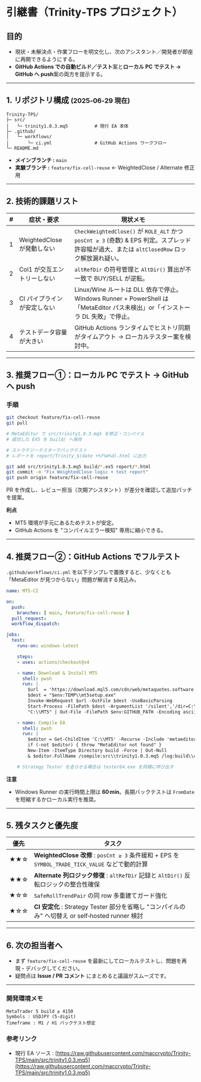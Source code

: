 # 引継書（Trinity‑TPS プロジェクト）

## 目的

* 現状・未解決点・作業フローを明文化し、次のアシスタント／開発者が即座に再開できるようにする。
* **GitHub Actions での自動ビルド／テスト**案と**ローカル PC でテスト → GitHub へ push**案の両方を提示する。

---

## 1. リポジトリ構成 <small>(2025‑06‑29 現在)</small>

```text
Trinity-TPS/
├─ src/
│   └─ trinity1.0.3.mq5          # 現行 EA 本体
├─ .github/
│   └─ workflows/
│       └─ ci.yml                # GitHub Actions ワークフロー
└─ README.md
```

* **メインブランチ :** `main`
* **実験ブランチ :** `feature/fix-cell-reuse`  ← WeightedClose / Alternate 修正用

---

## 2. 技術的課題リスト

| # | 症状・要求                | 現状メモ                                                                                                        |
| - | -------------------- | ----------------------------------------------------------------------------------------------------------- |
| 1 | WeightedClose が発動しない | `CheckWeightedClose()` が `ROLE_ALT` かつ `posCnt ≥ 3` (奇数) & EPS 判定。スプレッド許容幅が過大、または `altClosedRow` ロック解放漏れ疑い。 |
| 2 | Col1 が交互エントリーしない     | `altRefDir` の符号管理と `AltDir()` 算出が不一致で BUY/SELL が逆転。                                                         |
| 3 | CI パイプラインが安定しない      | Linux/Wine ルートは DLL 依存で停止。Windows Runner + PowerShell は「MetaEditor パス未検出」or「インストーラ DL 失敗」で停止。               |
| 4 | テストデータ容量が大きい         | GitHub Actions ランタイムでヒストリ同期がタイムアウト → ローカルテスター案を検討中。                                                         |

---

## 3. 推奨フロー①：ローカル PC でテスト → GitHub へ push

### 手順

```bash
git checkout feature/fix-cell-reuse
git pull

# MetaEditor で src/trinity1.0.3.mq5 を修正・コンパイル
# 成功した EX5 を build/ へ保存

# ストラテジーテスターでバックテスト
# レポートを report/Trinity_$(date +%Y%m%d).html に出力

git add src/trinity1.0.3.mq5 build/*.ex5 report/*.html
git commit -m "Fix WeightedClose logic + test report"
git push origin feature/fix-cell-reuse
```

PR を作成し、レビュー担当（次期アシスタント）が差分を確認して追加パッチを提案。

**利点**

* MT5 環境が手元にあるためテストが安定。
* GitHub Actions を "コンパイルエラー検知" 専用に縮小できる。

---

## 4. 推奨フロー②：GitHub Actions でフルテスト

`.github/workflows/ci.yml` を以下テンプレで置換すると、少なくとも「MetaEditor が見つからない」問題が解消する見込み。

```yaml
name: MT5-CI

on:
  push:
    branches: [ main, feature/fix-cell-reuse ]
  pull_request:
  workflow_dispatch:

jobs:
  test:
    runs-on: windows-latest

    steps:
    - uses: actions/checkout@v4

    - name: Download & Install MT5
      shell: pwsh
      run: |
        $url  = 'https://download.mql5.com/cdn/web/metaquotes.software.corp/mt5/mt5setup.exe'
        $dest = "$env:TEMP\\mt5setup.exe"
        Invoke-WebRequest $url -OutFile $dest -UseBasicParsing
        Start-Process -FilePath $dest -ArgumentList '/silent','/dir=C:\\MT5' -Wait
        "C:\\MT5" | Out-File -FilePath $env:GITHUB_PATH -Encoding ascii -Append

    - name: Compile EA
      shell: pwsh
      run: |
        $editor = Get-ChildItem 'C:\\MT5' -Recurse -Include 'metaeditor*.exe' | Select-Object -First 1
        if (-not $editor) { throw "MetaEditor not found" }
        New-Item -ItemType Directory build -Force | Out-Null
        & $editor.FullName /compile:src\\trinity1.0.3.mq5 /log:build\\compile.log /portable /quiet

    # Strategy Tester を走らせる場合は tester64.exe を同様に呼び出す
```

**注意**

* Windows Runner の実行時間上限は **60 min**。長期バックテストは `FromDate` を短縮するかローカル実行を推奨。

---

## 5. 残タスクと優先度

| 優先  | タスク                                                                                |
| --- | ---------------------------------------------------------------------------------- |
| ★★☆ | **WeightedClose 改修** : `posCnt ≥ 3` 条件緩和 + EPS を `SYMBOL_TRADE_TICK_VALUE` などで動的計算 |
| ★★☆ | **Alternate 列ロジック修復** : `altRefDir` 記録と `AltDir()` 反転ロジックの整合性確保                    |
| ★☆☆ | `SafeRollTrendPair` の同 row 多重建てガード強化                                               |
| ★☆☆ | **CI 安定化** : Strategy Tester 部分を省略し "コンパイルのみ" へ切替え or self‑hosted runner 検討        |

---

## 6. 次の担当者へ

* まず `feature/fix-cell-reuse` を最新にしてローカルテストし、問題を再現・デバッグしてください。
* 疑問点は **Issue / PR コメント** にまとめると議論がスムーズです。

---

### 開発環境メモ

```
MetaTrader 5 build ≥ 4150
Symbols : USDJPY (5‑digit)
Timeframe : M1 / H1 バックテスト想定
```

### 参考リンク

* 現行 EA ソース : [https://raw.githubusercontent.com/maccrypto/Trinity-TPS/main/src/trinity1.0.3.mq5](https://raw.githubusercontent.com/maccrypto/Trinity-TPS/main/src/trinity1.0.3.mq5)
